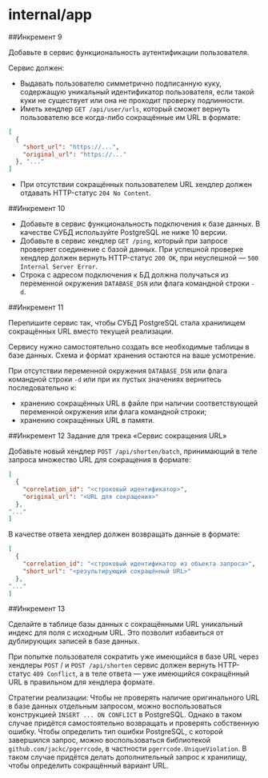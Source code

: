 # internal/app

##Инкремент 9

Добавьте в сервис функциональность аутентификации пользователя.

Сервис должен:
 - Выдавать пользователю симметрично подписанную куку, содержащую уникальный идентификатор пользователя, если такой куки не существует или она не проходит проверку подлинности.
 - Иметь хендлер `GET /api/user/urls`, который сможет вернуть пользователю все когда-либо сокращённые им URL в формате:

```json
[
  {
    "short_url": "https://...",
    "original_url": "https://..."
  }, "..."
]
```

 - При отсутствии сокращённых пользователем URL хендлер должен отдавать HTTP-статус `204 No Content`.

##Инкремент 10

 - Добавьте в сервис функциональность подключения к базе данных. В качестве СУБД используйте PostgreSQL не ниже 10 версии.
 - Добавьте в сервис хендлер `GET /ping`, который при запросе проверяет соединение с базой данных. При успешной проверке хендлер должен вернуть HTTP-статус `200 OK`, при неуспешной — `500 Internal Server Error`.
 - Строка с адресом подключения к БД должна получаться из переменной окружения `DATABASE_DSN` или флага командной строки `-d`.
   
##Инкремент 11

Перепишите сервис так, чтобы СУБД PostgreSQL стала хранилищем сокращённых URL вместо текущей реализации.

Сервису нужно самостоятельно создать все необходимые таблицы в базе данных. Схема и формат хранения остаются на ваше усмотрение.

При отсутствии переменной окружения `DATABASE_DSN` или флага командной строки `-d` или при их пустых значениях вернитесь последовательно к:
 - хранению сокращённых URL в файле при наличии соответствующей переменной окружения или флага командной строки;
 - хранению сокращённых URL в памяти.

##Инкремент 12
Задание для трека «Сервис сокращения URL»

Добавьте новый хендлер `POST /api/shorten/batch`, принимающий в теле запроса множество URL для сокращения в формате:
```json
[
  {
    "correlation_id": "<строковый идентификатор>",
    "original_url": "<URL для сокращения>"
  },
"..."
]
```
В качестве ответа хендлер должен возвращать данные в формате:
```json
[
  {
    "correlation_id": "<строковый идентификатор из объекта запроса>",
    "short_url": "<результирующий сокращённый URL>"
  },
"..."
]
``` 

##Инкремент 13

Сделайте в таблице базы данных с сокращёнными URL уникальный индекс для поля с исходным URL. Это позволит избавиться от дублирующих записей в базе данных.

При попытке пользователя сократить уже имеющийся в базе URL через хендлеры `POST` / и `POST /api/shorten` сервис должен вернуть HTTP-статус `409 Conflict`, а в теле ответа — уже имеющийся сокращённый URL в правильном для хендлера формате.

Стратегии реализации:
Чтобы не проверять наличие оригинального URL в базе данных отдельным запросом, можно воспользоваться конструкцией `INSERT ... ON CONFLICT` в PostgreSQL. Однако в таком случае придётся самостоятельно возвращать и проверять собственную ошибку.
Чтобы определить тип ошибки PostgreSQL, с которой завершился запрос, можно воспользоваться библиотекой `github.com/jackc/pgerrcode`, в частности `pgerrcode.UniqueViolation`. В таком случае придётся делать дополнительный запрос к хранилищу, чтобы определить сокращённый вариант URL.